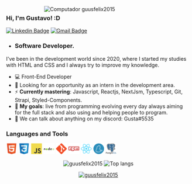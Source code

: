 <img src="https://baltaio.blob.core.windows.net/static/images/dark/home-hero-illustration.svg" min-width="400px" max-width="400px" width="400px" align="right" alt="Computador guusfelix2015">

### Hi, I'm Gustavo! :D

[![Linkedin Badge](https://img.shields.io/badge/-LinkedIn-blue?style=flat-square&logo=Linkedin&logoColor=white&link=https://www.linkedin.com/in/gustavoabel10/)](https://www.linkedin.com/in/gustavofelixsilva/)
[![Gmail Badge](https://img.shields.io/badge/-Gmail-D14836?&style=flat-square&logo=Gmail&logoColor=white&link=mailto:gustavoabel.contato@gmail.com)](mailto:engcfelix@gmail.com)
- ### Software Developer.
I've been in the development world since 2020, where I started my studies with HTML and CSS and I always try to improve my knowledge. 
- 💻 Front-End Developer
- 👀 Looking for an opportunity as an intern in the development area.
- ⚡ **Currently mastering**: Javascript, Reactjs, NextJsm, Typescript, Git, Strapi, Styled-Components.
- 🚀  **My goals**: live from programming evolving every day always aiming for the full stack and also using and helping people to program.
- 💬 We can talk about anything on my discord: Gusta#5535


### Languages and Tools

<p align="left">
  <img src="https://raw.githubusercontent.com/devicons/devicon/master/icons/html5/html5-original.svg" alt="html" width="30" height="30"/>
   <img src="https://raw.githubusercontent.com/devicons/devicon/master/icons/css3/css3-original.svg" alt="css" width="30" height="30"/>
  <img src="https://raw.githubusercontent.com/devicons/devicon/master/icons/javascript/javascript-original.svg" alt="javascript" width="30" height="30"/> 
  <img src="https://raw.githubusercontent.com/devicons/devicon/master/icons/nodejs/nodejs-original-wordmark.svg" alt="nodejs" width="30" height="30"/>
  <img src="https://raw.githubusercontent.com/devicons/devicon/master/icons/git/git-original.svg" alt="git" width="30" height="30"/>
  <img src="https://raw.githubusercontent.com/devicons/devicon/master/icons/npm/npm-original-wordmark.svg" alt="npm" width="30" height="30"/>
  <img src="https://raw.githubusercontent.com/devicons/devicon/master/icons/react/react-original.svg" alt="react" width="30" height="30" />
  <img src="https://raw.githubusercontent.com/devicons/devicon/master/icons/yarn/yarn-original.svg" alt="yarn" width="30" height="30" />
  <img src="https://raw.githubusercontent.com/devicons/devicon/master/icons/postgresql/postgresql-original-wordmark.svg" alt="yarn" width="30" height="30" />
  <p align="center">
  <img src="https://github-readme-stats.vercel.app/api?username=guusfelix2015&show_icons=true&title_color=fff&icon_color=00d9ff&text_color=c9d1d9&bg_color=161b22" alt="guusfelix2015" />
    <img src="https://github-readme-stats.vercel.app/api/top-langs/?username=guusfelix2015&layout=compact&show_icons=true&title_color=fff&icon_color=fff&text_color=c9d1d9&bg_color=161b22" alt="Top langs" />
</p>

<p align="center">
    <a href="https://github.com/guusfelix2015" target="_blank"><img alt="guusfelix2015" src="https://badges.pufler.dev/visits/guusfelix2015/guusfelix2015?logo=GitHub&label=Visits&color=success&logoColor=white&style=flat-square"/></a>
</p>
